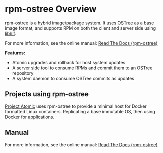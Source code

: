 # rpm-ostree Overview

rpm-ostree is a hybrid image/package system.  It uses
[OSTree](https://ostree.readthedocs.io/en/latest/) as a base image
format, and supports RPM on both the client and server side using
[libhif](https://github.com/rpm-software-management/libhif).

For more information, see the online manual: [Read The Docs (rpm-ostree)](https://rpm-ostree.readthedocs.org/en/latest/)

**Features:**

 - Atomic upgrades and rollback for host system updates
 - A server side tool to consume RPMs and commit them to an OSTree repository
 - A system daemon to consume OSTree commits as updates

Projects using rpm-ostree
--------------------------

[Project Atomic](http://www.projectatomic.io/) uses rpm-ostree to
provide a minimal host for Docker formatted Linux containers.
Replicating a base immutable OS, then using Docker for applications.

Manual
------

For more information, see the online manual: [Read The Docs (rpm-ostree)](https://rpm-ostree.readthedocs.org/en/latest/)
